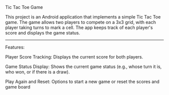 Tic Tac Toe Game

This project is an Android application that implements a simple Tic Tac Toe game. The game allows two players to compete on a 3x3 grid, with each player taking turns to mark a cell. The app keeps track of each player's score and displays the game status.
________________________________________________________________________________________________________________________________________________________________________________
Features:

Player Score Tracking: Displays the current score for both players.

Game Status Display: Shows the current game status (e.g., whose turn it is, who won, or if there is a draw).

Play Again and Reset: Options to start a new game or reset the scores and game board
